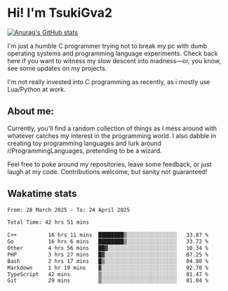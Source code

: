 # Hi! I'm TsukiGva2

[![Anurag's GitHub stats](https://github-readme-stats.vercel.app/api?username=tsukigva2&theme=gruvbox&show_icons=true)](https://github.com/anuraghazra/github-readme-stats)

I'm just a humble C programmer trying not to break my pc with dumb operating systems and programming language experiments. Check back here if you want to witness my slow descent into madness—or, you know, see some updates on my projects.

I'm not really invested into C programming as recently, as i mostly use Lua/Python at work.

## About me:

Currently, you'll find a random collection of things as I mess around with whatever catches my interest in the programming world. I also dabble in creating toy programming languages and lurk around r/ProgrammingLanguages, pretending to be a wizard.

Feel free to poke around my repositories, leave some feedback, or just laugh at my code. Contributions welcome, but sanity not guaranteed!


## Wakatime stats
<!--START_SECTION:waka-->

```txt
From: 28 March 2025 - To: 24 April 2025

Total Time: 42 hrs 51 mins

C++          16 hrs 11 mins  ████████▒░░░░░░░░░░░░░░░░   33.87 %
Go           16 hrs 6 mins   ████████▒░░░░░░░░░░░░░░░░   33.72 %
Other        4 hrs 56 mins   ██▓░░░░░░░░░░░░░░░░░░░░░░   10.34 %
PHP          3 hrs 27 mins   █▓░░░░░░░░░░░░░░░░░░░░░░░   07.25 %
Bash         2 hrs 17 mins   █▒░░░░░░░░░░░░░░░░░░░░░░░   04.80 %
Markdown     1 hr 19 mins    ▓░░░░░░░░░░░░░░░░░░░░░░░░   02.78 %
TypeScript   42 mins         ▒░░░░░░░░░░░░░░░░░░░░░░░░   01.47 %
Git          29 mins         ▒░░░░░░░░░░░░░░░░░░░░░░░░   01.04 %
```

<!--END_SECTION:waka-->
